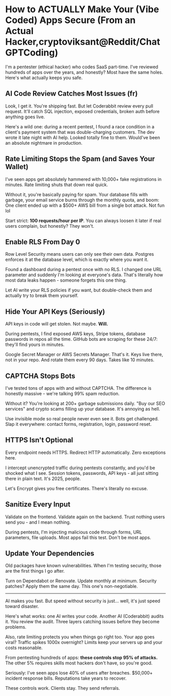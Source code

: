 # How to ACTUALLY Make Your (Vibe Coded) Apps Secure (From an Actual Hacker,cryptoviksant@Reddit/ChatGPTCoding)

I'm a pentester (ethical hacker) who codes SaaS part-time. I've reviewed hundreds of apps over the years, and honestly? Most have the same holes. Here's what actually keeps you safe.

## AI Code Review Catches Most Issues (fr)

Look, I get it. You're shipping fast. But let Coderabbit review every pull request. It'll catch SQL injection, exposed credentials, broken auth before anything goes live.

Here's a wild one: during a recent pentest, I found a race condition in a client's payment system that was double-charging customers. The dev wrote it late night with AI help. Looked totally fine to them. Would've been an absolute nightmare in production.

## Rate Limiting Stops the Spam (and Saves Your Wallet)

I've seen apps get absolutely hammered with 10,000+ fake registrations in minutes. Rate limiting shuts that down real quick.

Without it, you're basically paying for spam. Your database fills with garbage, your email service burns through the monthly quota, and boom: One client ended up with a $500+ AWS bill from a single bot attack. Not fun lol

Start strict: **100 requests/hour per IP**. You can always loosen it later if real users complain, but honestly? They won't.

## Enable RLS From Day 0

Row Level Security means users can only see their own data. Postgres enforces it at the database level, which is exactly where you want it.

Found a dashboard during a pentest once with no RLS. I changed one URL parameter and suddenly I'm looking at everyone's data. That's literally how most data leaks happen - someone forgets this one thing.

Let AI write your RLS policies if you want, but double-check them and actually try to break them yourself.

## Hide Your API Keys (Seriously)

API keys in code will get stolen. Not maybe. **Will.**

During pentests, I find exposed AWS keys, Stripe tokens, database passwords in repos all the time. GitHub bots are scraping for these 24/7: they'll find yours in minutes.

Google Secret Manager or AWS Secrets Manager. That's it. Keys live there, not in your repo. And rotate them every 90 days. Takes like 10 minutes.

## CAPTCHA Stops Bots

I've tested tons of apps with and without CAPTCHA. The difference is honestly massive - we're talking 99% spam reduction.

Without it? You're looking at 200+ garbage submissions daily. "Buy our SEO services" and crypto scams filling up your database. It's annoying as hell.

Use invisible mode so real people never even see it. Bots get challenged. Slap it everywhere: contact forms, registration, login, password reset.

## HTTPS Isn't Optional

Every endpoint needs HTTPS. Redirect HTTP automatically. Zero exceptions here.

I intercept unencrypted traffic during pentests constantly, and you'd be shocked what I see. Session tokens, passwords, API keys - all just sitting there in plain text. It's 2025, people.

Let's Encrypt gives you free certificates. There's literally no excuse.

## Sanitize Every Input

Validate on the frontend. Validate again on the backend. Trust nothing users send you - and I mean nothing.

During pentests, I'm injecting malicious code through forms, URL parameters, file uploads. Most apps fail this test. Don't be most apps.

## Update Your Dependencies

Old packages have known vulnerabilities. When I'm testing security, those are the first things I go after.

Turn on Dependabot or Renovate. Update monthly at minimum. Security patches? Apply them the same day. This one's non-negotiable.

---

AI makes you fast. But speed without security is just... well, it's just speed toward disaster.

Here's what works: one AI writes your code. Another AI (Coderabbit) audits it. You review the audit. Three layers catching issues before they become problems.

Also, rate limiting protects you when things go right too. Your app goes viral? Traffic spikes 1000x overnight? Limits keep your servers up and your costs reasonable.

From pentesting hundreds of apps: **these controls stop 95% of attacks.** The other 5% requires skills most hackers don't have, so you're good.

Seriously: I've seen apps lose 40% of users after breaches. $50,000+ incident response bills. Reputations take years to recover.

These controls work. Clients stay. They send referrals.
